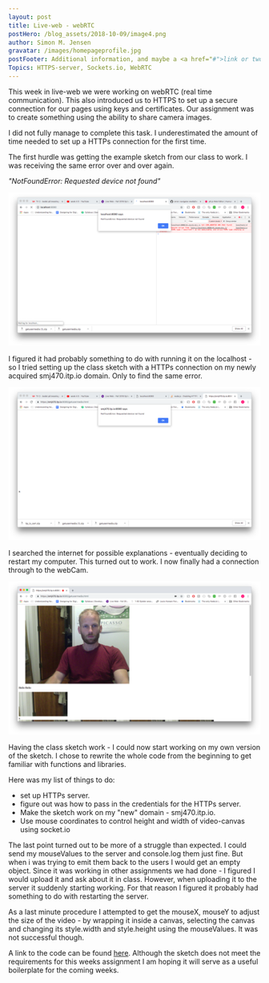 ```yaml
---
layout: post
title: Live-web - webRTC
postHero: /blog_assets/2018-10-09/image4.png
author: Simon M. Jensen
gravatar: /images/homepageprofile.jpg
postFooter: Additional information, and maybe a <a href="#">link or two</a>
Topics: HTTPS-server, Sockets.io, WebRTC
---
```


This week in live-web we were working on webRTC (real time communication). This also introduced
us to HTTPS to set up a secure connection for our pages using keys and certificates. Our assignment was to create something using the ability to share camera images.

I did not fully manage to complete this task. I underestimated the amount of time needed to set up a HTTPs connection for the first time.

The first hurdle was getting the example sketch from our class to work. I was receiving the same error
over and over again.  

<em>"NotFoundError: Requested device not found"</em>

<div class="aroundImage">
<img src="/blog_assets/2018-10-09/errorLocalhost.png"
     alt="circles">
</div>

I figured it had probably something to do with running it on the localhost - so I tried setting up the class sketch with a HTTPs connection on my newly acquired smj470.itp.io domain. Only to find the same error.

<div class="aroundImage">
<img src="/blog_assets/2018-10-09/errorHTTPs.png"
     alt="circles">
</div>

I searched the internet for possible explanations - eventually deciding to restart my computer. This turned out to work. I now finally had a connection through to the webCam.

<div class="aroundImage">
<img src="/blog_assets/2018-10-09/classsketch.png"
     alt="circles">
</div>

Having the class sketch work - I could now start working on my own version of the sketch. I chose to rewrite the whole code from the beginning to get familiar with functions and libraries.

Here was my list of things to do:
  - set up HTTPs server.
  - figure out was how to pass in the credentials for the HTTPs server.
  - Make the sketch work on my "new" domain - smj470.itp.io.
  - Use mouse coordinates to control height and width of video-canvas using socket.io

The last point turned out to be more of a struggle than expected. I could send my mouseValues to the server and console.log them just fine. But when i was trying to emit them back to the users I would get an empty object. Since it was working in other assignments we had done - I figured I would upload it and ask about it in class. However, when uploading it to the server it suddenly starting working. For that reason I figured it probably had something to do with restarting the server.

As a last minute procedure I attempted to get the mouseX, mouseY to adjust the size of the video - by wrapping it inside a canvas, selecting the canvas and changing its style.width and style.height using the mouseValues. It was not successful though.

A link to the code can be found [here](https://github.com/simonmarqvard/webRTCboilerplate). Although the sketch does not meet the requirements for this weeks assignment I am hoping it will serve as a useful boilerplate for the coming weeks.

<br>
<br>
<br>  
